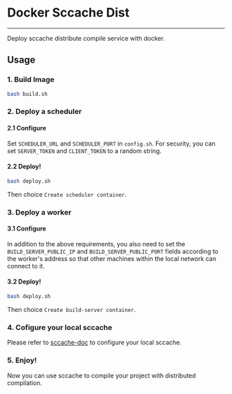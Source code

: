 # Docker Sccache Dist
------
Deploy sccache distribute compile service with docker.


## Usage

### 1. Build Image

```bash
bash build.sh
```

### 2. Deploy a scheduler

#### 2.1 Configure

Set `SCHEDULER_URL` and `SCHEDULER_PORT` in `config.sh`. For security, you can set `SERVER_TOKEN` and `CLIENT_TOKEN` to a random string.

#### 2.2 Deploy!

```bash
bash deploy.sh
```

Then choice `Create scheduler container`.

### 3. Deploy a worker

#### 3.1 Configure

In addition to the above requirements, you also need to set the `BUILD_SERVER_PUBLIC_IP` and `BUILD_SERVER_PUBLIC_PORT` fields according to the worker's address so that other machines within the local network can connect to it.

#### 3.2 Deploy!

```bash
bash deploy.sh
```

Then choice `Create build-server container`.

### 4. Cofigure your local sccache

Please refer to [sccache-doc](https://github.com/mozilla/sccache/blob/main/docs/DistributedQuickstart.md#configure-a-client) to configure your local sccache.

### 5. Enjoy!

Now you can use sccache to compile your project with distributed compilation.
